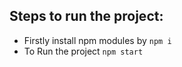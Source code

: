 
## Steps to run the project:

- Firstly install npm modules by `npm i`
- To Run the project `npm start` 


